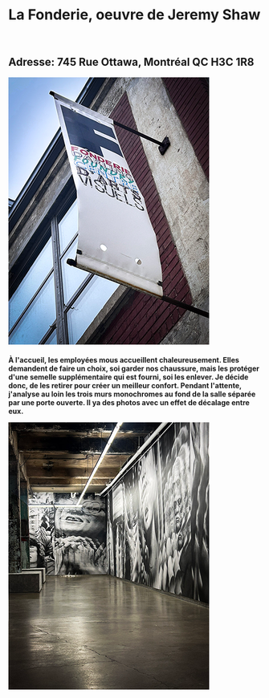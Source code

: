 <h1> 
La Fonderie, oeuvre de Jeremy Shaw
</h1>
<br>
<h2>
  Adresse: 745 Rue Ottawa, Montréal QC H3C 1R8 
</h2>

 ![photo](media/banniere_fonderie.png)

<h4>
À l'accueil, les employées mous accueillent chaleureusement. Elles demandent de faire un choix,
soi garder nos chaussure, 
mais les protéger d'une semelle supplémentaire qui est fourni, soi les enlever.
Je décide donc, de les retirer pour créer un meilleur confort. 
Pendant l'attente, j'analyse au loin les trois murs monochromes au fond de la salle séparée par une porte ouverte.
Il ya des photos avec un effet de décalage entre eux.
 <br> 

![photo](media/entrer_oeuvre.png)


</h4>

